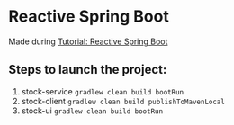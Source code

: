 # Reactive Spring Boot
Made during [Tutorial: Reactive Spring Boot](https://blog.jetbrains.com/idea/2019/12/tutorial-reactive-spring-boot/)

## Steps to launch the project:
1. stock-service `gradlew clean build bootRun`
2. stock-client `gradlew clean build publishToMavenLocal`
3. stock-ui `gradlew clean build bootRun`
